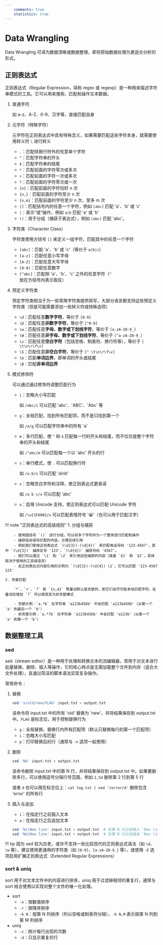 ```yaml
---
    comments: true
    statistics: true
---
```


# Data Wrangling

Data Wrangling 可译为数据清晰或数据整理，即将原始数据处理为更适合分析的形式。

## 正则表达式

正则表达式（Regular Expression，简称 regex 或 regexp）是一种用来描述字符串模式的工具。它可以用来搜索、匹配和操作文本数据。

1. 普通字符

    如 a-z、A-Z、0-9、汉字等，直接匹配自身

2. 元字符（特殊字符）

    元字符在正则表达式中具有特殊含义，如果需要匹配这些字符本身，就需要使用转义符 `\` 进行转义

    - `.`：匹配除换行符外的任意单个字符
    - `^`：匹配字符串的开头
    - `$`：匹配字符串的结尾
    - `*`：匹配前面的字符零次或多次
    - `+`：匹配前面的字符一次或多次
    - `?`：匹配前面的字符零次或一次
    - `{n}`：匹配前面的字符恰好 n 次
    - `{n,}`：匹配前面的字符至少 n 次
    - `{n,m}`：匹配前面的字符至少 n 次，至多 m 次
    - `[]`：匹配括号内的任意一个字符，例如 `[abc]` 匹配 'a'、'b' 或 'c'
    - `|`：表示“或”操作，例如 `a|b` 匹配 'a' 或 'b'
    - `()`：用于分组（捕获子表达式），例如 `(abc)` 匹配 'abc'，

3. 字符类（Character Class）

    字符类使用方括号 `[]` 来定义一组字符，匹配其中的任意一个字符

    - `[abc]`：匹配 'a'、'b' 或 'c'（等价于 `a|b|c`）
    - `[a-z]`：匹配任意小写字母
    - `[A-Z]`：匹配任意大写字母
    - `[0-9]`：匹配任意数字
    - `[^abc]`：匹配除 'a'、'b'、'c' 之外的任意字符（`^` 放在方括号内表示取反）

4. 预定义字符类

    预定字符类相当于为一些常用字符类提供简写，大部分语言都支持这些预定义字符类（但是可能需要添加一些转义符或特殊选项）

    - `\d`：匹配任意**数字字符**，等价于 `[0-9]`
    - `\D`：匹配任意**非数字字符**，等价于 `[^0-9]`
    - `\w`：匹配任意**字母、数字或下划线字符**，等价于 `[a-zA-Z0-9_]`
    - `\W`：匹配任意**非字母、数字或下划线字符**，等价于 `[^a-zA-Z0-9_]`
    - `\s`：匹配任意**空白字符**（包括空格、制表符、换行符等），等价于 `[ \t\n\r\f\v]`
    - `\S`：匹配任意**非空白字符**，等价于 `[^ \t\n\r\f\v]`
    - `\b`：匹配**单词边界**，即单词的开头或结尾
    - `\B`：匹配**非单词边界**

5. 模式修饰符

    可以通过通过修饰符调整匹配行为

    - `i`：忽略大小写匹配
    
        如 `/abc/i` 可以匹配 'abc'、'ABC'、'Abc' 等

    - `g`：全局匹配，找到所有匹配项，而不是只找到第一个

        如 `/a/g` 可以匹配字符串中的所有 'a'

    - `m`：多行匹配，使 `^` 和 `$` 匹配每一行的开头和结尾，而不仅仅是整个字符串的开头和结尾

        如 `/^abc/m` 可以匹配每一个以 'abc' 开头的行

    - `s`：单行模式，使 `.` 可以匹配换行符

        如 `/a.b/s` 可以匹配 'a\nb'

    - `x`：忽略空白字符和注释，使正则表达式更易读

        如 `/a b c/x` 可以匹配 'abc'

    - `u`：启用 Unicode 支持，使正则表达式可以匹配 Unicode 字符

        如 `/\u{1F600}/u` 可以匹配表情符号 '😀'（也可以用于匹配汉字）

!!! note "正则表达式的高级规则"
    1. 分组与捕获

        - 使用圆括号 `()` 进行分组，可以将多个字符作为一个整体进行匹配和操作
        - 捕获组会保存匹配的内容，方便后续引用
        - 例如我们使用正则表达式 `(\d{3})-(\d{4})` 来匹配电话号码 '123-4567'，其中 `(\d{3})` 捕获区号 '123'，`(\d{4})` 捕获号码 '4567'。
        - 我们可以通过 `\1` 和 `\2` 来引用这些捕获的内容（或者 `$1` 和 `$2`，具体取决于使用的工具或语言）
        - 在正则表达式内部引用的示例为 `(\d{3})-(\d{4}) \1`，它可以匹配 '123-4567 123'

    2. 贪婪匹配

        `*`、`+`、`?` 和 `{n,m}` 等量词默认是贪婪的，即它们会尽可能多地匹配字符，在量词后增加 `?` 可以使其变为非贪婪模式

        - 贪婪示例：`a.*b` 在字符串 'a123b456b' 中会匹配 'a123b456b'（从第一个 'a' 到最后一个 'b'）
        - 非贪婪示例：`a.*?b` 在字符串 'a123b456b' 中会匹配 'a123b'（从第一个 'a' 到第一个 'b'）

## 数据整理工具

### sed

sed（stream editor）是一种用于处理和转换文本的流编辑器，常用于对文本进行批量替换、删除、插入等操作，它的核心特点是​​无需加载整个文件到内存​​（适合大文件处理），且通过简洁的脚本语法实现复杂操作。

常用命令：

1. 替换

    ```bash
    sed 's/old/new/FLAG' input.txt > output.txt
    ```

    该命令将 input.txt 中的所有 'old' 替换为 'new'，并将结果保存到 output.txt 中。`FLAG` 是标志位，用于控制替换行为

    - `g`：全局替换，替换行内所有匹配项（默认只替换每行的第一个匹配项）
    - `i`：忽略大小写匹配
    - `p`：打印替换后的行（通常与 `-n` 选项一起使用）

2. 删除

    ```bash
    sed 'Nd' input.txt > output.txt
    ```

    该命令删除 input.txt 中的第 N 行，并将结果保存到 output.txt 中。如果要删除多行，可以使用逗号分隔行号范围，例如 `2,5d` 删除第 2 行到第 5 行

    或者 `d` 也可以用在标志位上：`cat log.txt | sed '/error/d'` 删除包含 'error' 的所有行

3. 插入与追加

    - `i`：在指定行之前插入文本
    - `a`：在指定行之后追加文本

    ```bash
    sed 'Ni\New line' input.txt > output.txt  # 在第 N 行之前插入 'New line'
    sed 'Na\New line' input.txt > output.txt  # 在第 N 行之后追加 'New line'
    ```

!!! tip
    因为 sed 较为古老，或许不支持一些比较现代的正则表达式语法（如 `\d`、`\w` 等），建议使用更通用的字符类（如 `[0-9]`、`[a-zA-Z0-9_]` 等），或使用 `-E` 选项启用扩展正则表达式（Extended Regular Expressions）

### sort & uniq

sort 用于对文本文件中的内容进行排序，uniq 用于过滤掉相邻的重复行，通常与 sort 结合使用以实现对整个文件的唯一化处理。

- sort
    - `-n`：按数值排序
    - `-r`：按降序排序
    - `-k N`：按第 N 列排序（列以空格或制表符分隔），`-k N,M` 表示按第 N 列到第 M 列排序
- uniq
    - `-c`：统计每行出现的次数
    - `-d`：只显示重复的行
